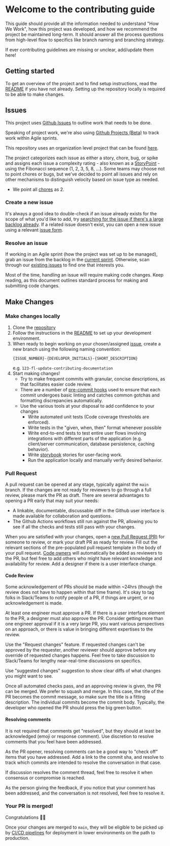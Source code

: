 # Welcome to the contributing guide

This guide should provide all the information needed to understand "How We Work", how this project was developed, and how
we recommend the project be maintained long-term. It should answer all the process questions from high-level flow to
specifics like branch naming and branching strategy.

If ever contributing guidelines are missing or unclear, add/update them here!

## Getting started

To get an overview of the project and to find setup instructions, read the [README](../README.md) if you have not already.
Setting up the repository locally is required to be able to make changes.

## Issues

This project uses [Github Issues](https://docs.github.com/en/issues) to outline work that needs to be done.

Speaking of project work, we're also using [Github Projects (Beta)](https://docs.github.com/en/issues/trying-out-the-new-projects-experience/about-projects)
to track work within Agile sprints.

This repository uses an organization level project that can be found [here](https://github.com/orgs/newjersey/projects/6).

The project categorizes each issue as either a story, chore, bug, or spike and
assigns each issue a complexity rating - also known as a
[StoryPoint](https://scrumdictionary.com/term/storypoint/) - using the
Fibonacci sequence (1, 2, 3, 5, 8, ...). Some teams may choose not to point
chores or bugs, but we've decided to point all issues and rely on other
mechanisms to distinguish velocity based on issue type as needed.

- We point all [chores](https://scrumdictionary.com/term/chore/) as 2.

### Create a new issue

It's always a good idea to double-check if an issue already exists for the scope of what you'd like to add, try
[searching for the issue if there's a large backlog already](https://docs.github.com/en/github/searching-for-information-on-github/searching-on-github/searching-issues-and-pull-requests#search-by-the-title-body-or-comments).
If a related issue doesn't exist, you can open a new issue using a relevant [issue form](https://github.com/newjersey/dol-ui-claimant-intake/issues/new/choose).

### Resolve an issue

If working in an Agile sprint (how the project was set up to be managed), grab an issue from the backlog in the [current sprint](https://github.com/orgs/newjersey/projects/6/views/8).
Otherwise, scan through our [existing issues](https://github.com/newjersey/dol-ui-claimant-intake/issues) to find one that interests you.

Most of the time, handling an issue will require making code changes. Keep reading, as this document outlines standard
process for making and submitting code changes.

## Make Changes

### Make changes locally

1. Clone the [repository](https://github.com/newjersey/dol-ui-claimant-intake)
1. Follow the instructions in the [README](../README.md) to set up your development environment.
1. When ready to begin working on your chosen/assigned [issue](#issues), create a new branch using the following naming convention:
   ```
   {ISSUE_NUMBER}-{DEVELOPER_INITIALS}-{SHORT_DESCRIPTION}
   ```
   e.g. `123-fl-update-contributing-documentation`
1. Start making changes!
   - Try to make frequent commits with granular, concise descriptions, as that facilitates easier code review.
   - There are a number of [pre-commit hooks](../.pre-commit-config.yaml) used to ensure that each commit undergoes
     basic linting and catches common gotchas and formatting discrepancies automatically.
   - Use the various tools at your disposal to add confidence to your changes
     - Write automated unit tests (Code coverage thresholds are enforced).
     - Write tests in the "given, when, then" format whenever possible
     - Write end-to-end tests to test entire user flows involving integrations with different parts of the application
       (e.g. client/server communication, database persistence, caching behavior).
     - Write [storybook](https://storybook.js.org/) stories for user-facing work.
     - Run the application locally and manually verify desired behavior.

### Pull Request

A pull request can be opened at any stage, typically against the `main` branch. If the changes are not ready for reviewers
to go through a full review, please mark the PR as draft. There are several advantages to opening a PR early that may
suit your needs:

- A linkable, documentable, discussable diff in the Github user interface is made available for collaboration and questions.
- The Github Actions workflows still run against the PR, allowing you to see if all the checks and tests still pass with
  your changes.

When you are satisfied with your changes, open a [new Pull Request (PR)](https://github.com/newjersey/dol-ui-claimant-intake/compare)
for someone to review, or mark your draft PR as ready for review.
Fill out the relevant sections of the pre-populated pull request template in the body of your pull request.
[Code owners](../.github/CODEOWNERS) will automatically be added as reviewers to the PR, but feel free to add others
who might have relevant knowledge and availability for review. Add a designer if there is a user interface change.

#### Code Review

Some acknowledgement of PRs should be made within ~24hrs (though the review does not have to happen within that time frame).
It's okay to tag folks in Slack/Teams to notify people of a PR, if things are urgent, or no acknowledgement is made.

At least one engineer must approve a PR. If there is a user interface element to the PR, a designer must also approve the PR.
Consider getting more than one engineer approval if it is a very large PR, you want various perspectives on an approach,
or there is value in bringing different expertises to the review.

Use the "Request changes" feature. If requested changes can't be approved by the requester,
another reviewer should approve before any override of requested changes happens.
Feel free to take discussion to Slack/Teams for lengthy near-real-time discussions on specifics.

Use "suggested changes" suggestion to show clear diffs of what changes you might want to see.

Once all automated checks pass, and an approving review is given, the PR can be merged. We prefer to squash and merge.
In this case, the title of the PR becomes the commit message,
so make sure the title is a fitting description. The individual commits become the commit body. Typically, the developer who
opened the PR should press the big green button.

#### Resolving comments

It is not required that comments get "resolved", but they should at least be acknowledged (emoji or response comment).
Use discretion to resolve comments that you feel have been addressed.

As the PR opener, resolving comments can be a good way to "check off" items that you have addressed. Add a link to the commit sha,
and resolve to track which commits are intended to resolve the conversation in that case.

If discussion resolves the comment thread, feel free to resolve it when consensus or compromise is reached.

As the person giving the feedback, if you notice that your comment has been addressed, and the conversation is not resolved, feel free to resolve it.

### Your PR is merged!

Congratulations :tada::tada:

Once your changes are merged to `main`, they will be eligible to be picked up by [CI/CD pipelines](./cicd-deployments.md) for deployment in lower
environments on the path to production.

<!-- TODO: Dependencies + Dependabot -->
